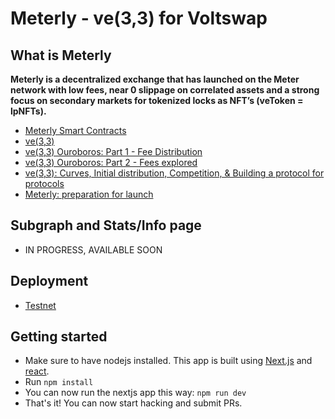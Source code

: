 # Meterly - ve(3,3) for Voltswap

## What is Meterly

**Meterly is a decentralized exchange that has launched on the Meter network with low fees, near 0 slippage on correlated assets and a strong focus on secondary markets for tokenized locks as NFT’s (veToken = lpNFTs).**

- [Meterly Smart Contracts](https://github.com/andrecronje/solidly)
- [ve(3,3)](https://andrecronje.medium.com/ve-3-3-44466eaa088b)
- [ve(3,3) Ouroboros: Part 1 - Fee Distribution](https://andrecronje.medium.com/ve-3-3-ouroboros-part-1-fee-distribution-5dcf131dc82e)
- [ve(3,3) Ouroboros: Part 2 - Fees explored](https://andrecronje.medium.com/ve-3-3-ouroboros-part-2-fees-explored-c8e026841ae)
- [ve(3,3): Curves, Initial distribution, Competition, & Building a protocol for protocols](https://andrecronje.medium.com/ve-3-3-curves-initial-distribution-competition-building-a-protocol-for-protocols-79a1ff1cf1a1)
- [Meterly: preparation for launch](https://andrecronje.medium.com/solidly-preparation-for-launch-8e653ce8a428)

## Subgraph and Stats/Info page
- IN PROGRESS, AVAILABLE SOON

## Deployment
- [Testnet](https://voltswap-ve33.vercel.app/)

## Getting started
- Make sure to have nodejs installed. This app is built using [Next.js](https://nextjs.org/learn/basics/create-nextjs-app) and [react](https://reactjs.org/docs/getting-started.html).
- Run `npm install`
- You can now run the nextjs app this way: `npm run dev`
- That's it! You can now start hacking and submit PRs.
